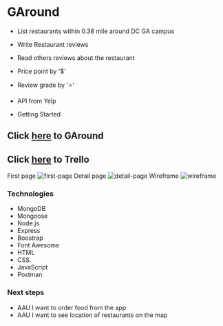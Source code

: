 # GAround
* List restaurants within 0.38 mile around DC GA campus
* Write Restaurant reviews
* Read others reviews about the restaurant
* Price point by '$' 
* Review grade by '⭐️' 
* API from Yelp

* Getting Started
## Click [here](https://unit-2-project-sunhwang.herokuapp.com) to GAround

## Click [here](https://trello.com/b/DsFDxYMo/unit-2-garound) to Trello

First page
![first-page](https://i.imgur.com/uOFmujN.png)
Detail page
![detail-page](https://i.imgur.com/6P4KnWo.png)
Wireframe
![wireframe](https://i.imgur.com/GBauBGC.png)

### Technologies
* MongoDB
* Mongoose
* Node.js
* Express
* Boostrap
* Font Awesome
* HTML
* CSS
* JavaScript
* Postman

### Next steps
* AAU I want to order food from the app
* AAU I want to see location of restaurants on the map